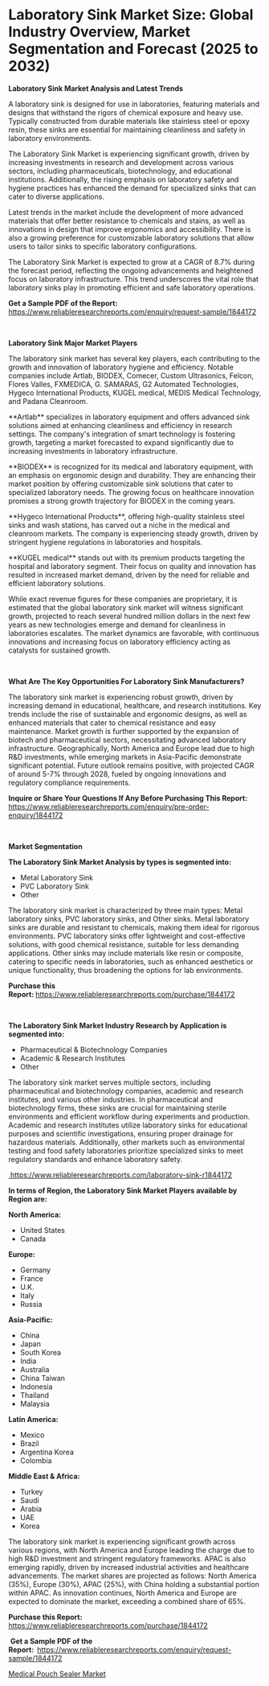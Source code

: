 <p><h1>Laboratory Sink Market Size: Global Industry Overview, Market Segmentation and Forecast (2025 to 2032)</h1></p><p><strong>Laboratory Sink Market Analysis and Latest Trends</strong></p>
<p><p>A laboratory sink is designed for use in laboratories, featuring materials and designs that withstand the rigors of chemical exposure and heavy use. Typically constructed from durable materials like stainless steel or epoxy resin, these sinks are essential for maintaining cleanliness and safety in laboratory environments.</p><p>The Laboratory Sink Market is experiencing significant growth, driven by increasing investments in research and development across various sectors, including pharmaceuticals, biotechnology, and educational institutions. Additionally, the rising emphasis on laboratory safety and hygiene practices has enhanced the demand for specialized sinks that can cater to diverse applications.</p><p>Latest trends in the market include the development of more advanced materials that offer better resistance to chemicals and stains, as well as innovations in design that improve ergonomics and accessibility. There is also a growing preference for customizable laboratory solutions that allow users to tailor sinks to specific laboratory configurations.</p><p>The Laboratory Sink Market is expected to grow at a CAGR of 8.7% during the forecast period, reflecting the ongoing advancements and heightened focus on laboratory infrastructure. This trend underscores the vital role that laboratory sinks play in promoting efficient and safe laboratory operations.</p></p>
<p><strong>Get a Sample PDF of the Report:&nbsp;</strong> <a href="https://www.reliableresearchreports.com/enquiry/request-sample/1844172?utm_campaign=2201&utm_medium=2&utm_source=Github&utm_content=ia&utm_term=03032025&utm_id=laboratory-sink">https://www.reliableresearchreports.com/enquiry/request-sample/1844172</a></p>
<p>&nbsp;</p>
<p><strong>Laboratory Sink Major Market Players</strong></p>
<p><p>The laboratory sink market has several key players, each contributing to the growth and innovation of laboratory hygiene and efficiency. Notable companies include Artlab, BIODEX, Comecer, Custom Ultrasonics, Felcon, Flores Valles, FXMEDICA, G. SAMARAS, G2 Automated Technologies, Hygeco International Products, KUGEL medical, MEDIS Medical Technology, and Padana Cleanroom.</p><p>**Artlab** specializes in laboratory equipment and offers advanced sink solutions aimed at enhancing cleanliness and efficiency in research settings. The company's integration of smart technology is fostering growth, targeting a market forecasted to expand significantly due to increasing investments in laboratory infrastructure.</p><p>**BIODEX** is recognized for its medical and laboratory equipment, with an emphasis on ergonomic design and durability. They are enhancing their market position by offering customizable sink solutions that cater to specialized laboratory needs. The growing focus on healthcare innovation promises a strong growth trajectory for BIODEX in the coming years.</p><p>**Hygeco International Products**, offering high-quality stainless steel sinks and wash stations, has carved out a niche in the medical and cleanroom markets. The company is experiencing steady growth, driven by stringent hygiene regulations in laboratories and hospitals.</p><p>**KUGEL medical** stands out with its premium products targeting the hospital and laboratory segment. Their focus on quality and innovation has resulted in increased market demand, driven by the need for reliable and efficient laboratory solutions.</p><p>While exact revenue figures for these companies are proprietary, it is estimated that the global laboratory sink market will witness significant growth, projected to reach several hundred million dollars in the next few years as new technologies emerge and demand for cleanliness in laboratories escalates. The market dynamics are favorable, with continuous innovations and increasing focus on laboratory efficiency acting as catalysts for sustained growth.</p></p>
<p>&nbsp;</p>
<p><strong>What Are The Key Opportunities For Laboratory Sink Manufacturers?</strong></p>
<p><p>The laboratory sink market is experiencing robust growth, driven by increasing demand in educational, healthcare, and research institutions. Key trends include the rise of sustainable and ergonomic designs, as well as enhanced materials that cater to chemical resistance and easy maintenance. Market growth is further supported by the expansion of biotech and pharmaceutical sectors, necessitating advanced laboratory infrastructure. Geographically, North America and Europe lead due to high R&D investments, while emerging markets in Asia-Pacific demonstrate significant potential. Future outlook remains positive, with projected CAGR of around 5-7% through 2028, fueled by ongoing innovations and regulatory compliance requirements.</p></p>
<p><strong>Inquire or Share Your Questions If Any Before Purchasing This Report:</strong> <a href="https://www.reliableresearchreports.com/enquiry/pre-order-enquiry/1844172?utm_campaign=2201&utm_medium=2&utm_source=Github&utm_content=ia&utm_term=03032025&utm_id=laboratory-sink">https://www.reliableresearchreports.com/enquiry/pre-order-enquiry/1844172</a></p>
<p>&nbsp;</p>
<p><strong>Market Segmentation</strong></p>
<p><strong>The Laboratory Sink Market Analysis by types is segmented into:</strong></p>
<p><ul><li>Metal Laboratory Sink</li><li>PVC Laboratory Sink</li><li>Other</li></ul></p>
<p><p>The laboratory sink market is characterized by three main types: Metal laboratory sinks, PVC laboratory sinks, and Other sinks. Metal laboratory sinks are durable and resistant to chemicals, making them ideal for rigorous environments. PVC laboratory sinks offer lightweight and cost-effective solutions, with good chemical resistance, suitable for less demanding applications. Other sinks may include materials like resin or composite, catering to specific needs in laboratories, such as enhanced aesthetics or unique functionality, thus broadening the options for lab environments.</p></p>
<p><strong>Purchase this Report:&nbsp;</strong><a href="https://www.reliableresearchreports.com/purchase/1844172?utm_campaign=2201&utm_medium=2&utm_source=Github&utm_content=ia&utm_term=03032025&utm_id=laboratory-sink">https://www.reliableresearchreports.com/purchase/1844172</a></p>
<p>&nbsp;</p>
<p><strong>The Laboratory Sink Market Industry Research by Application is segmented into:</strong></p>
<p><ul><li>Pharmaceutical & Biotechnology Companies</li><li>Academic & Research Institutes</li><li>Other</li></ul></p>
<p><p>The laboratory sink market serves multiple sectors, including pharmaceutical and biotechnology companies, academic and research institutes, and various other industries. In pharmaceutical and biotechnology firms, these sinks are crucial for maintaining sterile environments and efficient workflow during experiments and production. Academic and research institutes utilize laboratory sinks for educational purposes and scientific investigations, ensuring proper drainage for hazardous materials. Additionally, other markets such as environmental testing and food safety laboratories prioritize specialized sinks to meet regulatory standards and enhance laboratory safety.</p></p>
<p><a href="https://www.reliableresearchreports.com/laboratory-sink-r1844172?utm_campaign=2201&utm_medium=2&utm_source=Github&utm_content=ia&utm_term=03032025&utm_id=laboratory-sink">&nbsp;https://www.reliableresearchreports.com/laboratory-sink-r1844172</a></p>
<p><strong>In terms of Region, the Laboratory Sink Market Players available by Region are:</strong></p>
<p>
    <p> <strong> North America: </strong>
        <ul>
            <li>United States</li>
            <li>Canada</li>
        </ul>
        </p> 
    <p> <strong> Europe: </strong>
        <ul>
            <li>Germany</li>
            <li>France</li>
            <li>U.K.</li>
            <li>Italy</li>
            <li>Russia</li>
        </ul>
        </p> 
    <p> <strong> Asia-Pacific: </strong>
        <ul>
            <li>China</li>
            <li>Japan</li>
            <li>South Korea</li>
            <li>India</li>
            <li>Australia</li>
            <li>China Taiwan</li>
            <li>Indonesia</li>
            <li>Thailand</li>
            <li>Malaysia</li>
        </ul>
        </p> 
    <p> <strong> Latin America: </strong>
        <ul>
            <li>Mexico</li>
            <li>Brazil</li>
            <li>Argentina Korea</li>
            <li>Colombia</li>
        </ul>
        </p> 
    <p> <strong> Middle East & Africa: </strong>
        <ul>
            <li>Turkey</li>
            <li>Saudi</li>
            <li>Arabia</li>
            <li>UAE</li>
            <li>Korea</li>
        </ul>
    </p>
    </p>
<p><p>The laboratory sink market is experiencing significant growth across various regions, with North America and Europe leading the charge due to high R&D investment and stringent regulatory frameworks. APAC is also emerging rapidly, driven by increased industrial activities and healthcare advancements. The market shares are projected as follows: North America (35%), Europe (30%), APAC (25%), with China holding a substantial portion within APAC. As innovation continues, North America and Europe are expected to dominate the market, exceeding a combined share of 65%.</p></p>
<p><strong>Purchase this Report: </strong><a href="https://www.reliableresearchreports.com/purchase/1844172?utm_campaign=2201&utm_medium=2&utm_source=Github&utm_content=ia&utm_term=03032025&utm_id=laboratory-sink">https://www.reliableresearchreports.com/purchase/1844172</a></p>
<p>&nbsp;<strong>Get a Sample PDF of the Report:&nbsp;&nbsp;</strong><a href="https://www.reliableresearchreports.com/enquiry/request-sample/1844172?utm_campaign=2201&utm_medium=2&utm_source=Github&utm_content=ia&utm_term=03032025&utm_id=laboratory-sink">https://www.reliableresearchreports.com/enquiry/request-sample/1844172</a></p>
<p><strong></strong></p>
<p><p><a href="https://github.com/sukeldrage0g/Market-Research-Report-List-1/blob/main/medical-pouch-sealer-market.md?utm_campaign=2201&utm_medium=2&utm_source=Github&utm_content=ia&utm_term=03032025&utm_id=laboratory-sink">Medical Pouch Sealer Market</a></p></p>